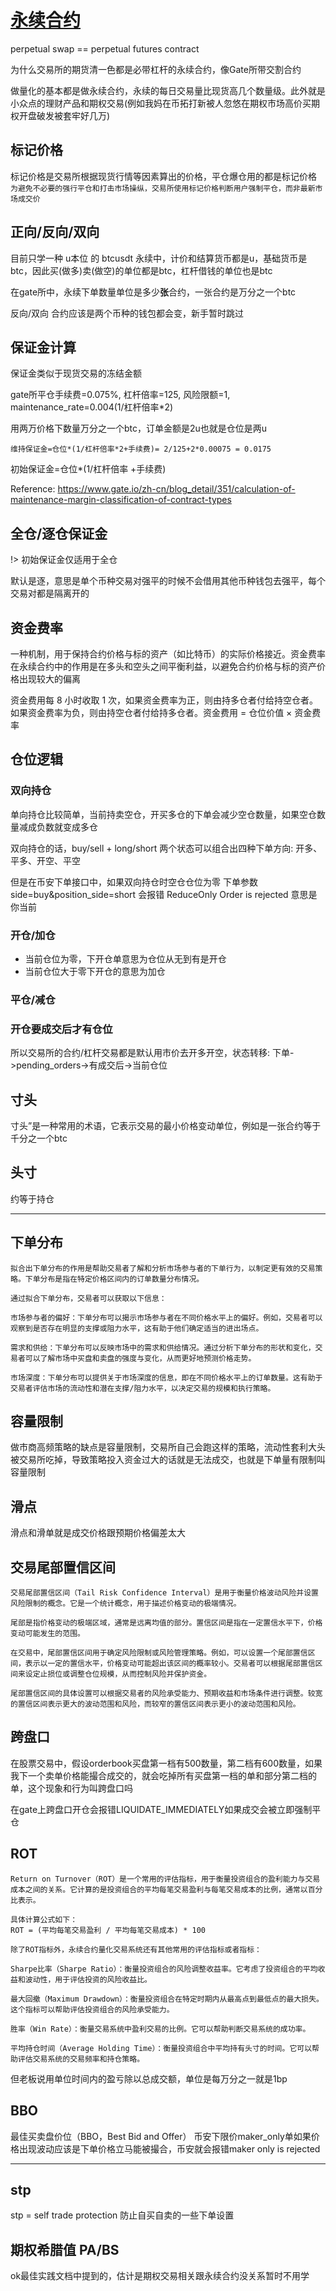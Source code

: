 # [永续合约](/2023/10/perpetual_futures_contract.md)

perpetual swap == perpetual futures contract

为什么交易所的期货清一色都是必带杠杆的永续合约，像Gate所带交割合约

做量化的基本都是做永续合约，永续的每日交易量比现货高几个数量级。此外就是小众点的理财产品和期权交易(例如我妈在币拓打新被人忽悠在期权市场高价买期权开盘破发被套牢好几万)

## 标记价格
标记价格是交易所根据现货行情等因素算出的价格，平仓爆仓用的都是标记价格 `为避免不必要的强行平仓和打击市场操纵，交易所使用标记价格判断用户强制平仓，而非最新市场成交价`

## 正向/反向/双向
目前只学一种 u本位 的 btcusdt 永续中，计价和结算货币都是u，基础货币是btc，因此买(做多)卖(做空)的单位都是btc，杠杆借钱的单位也是btc

在gate所中，永续下单数量单位是多少**张**合约，一张合约是万分之一个btc

反向/双向 合约应该是两个币种的钱包都会变，新手暂时跳过

## 保证金计算
保证金类似于现货交易的冻结金额

gate所平仓手续费=0.075%, 杠杆倍率=125, 风险限额=1, maintenance_rate=0.004(1/杠杆倍率*2)

用两万价格下数量万分之一个btc，订单金额是2u也就是仓位是两u

`维持保证金=仓位*(1/杠杆倍率*2+手续费)= 2/125+2*0.00075 = 0.0175`

初始保证金=仓位*(1/杠杆倍率  +手续费)

Reference: <https://www.gate.io/zh-cn/blog_detail/351/calculation-of-maintenance-margin-classification-of-contract-types>

## 全仓/逐仓保证金
!> 初始保证金仅适用于全仓

默认是逐，意思是单个币种交易对强平的时候不会借用其他币种钱包去强平，每个交易对都是隔离开的

## 资金费率
一种机制，用于保持合约价格与标的资产（如比特币）的实际价格接近。资金费率在永续合约中的作用是在多头和空头之间平衡利益，以避免合约价格与标的资产价格出现较大的偏离

资金费用每 8 小时收取 1 次，如果资金费率为正，则由持多仓者付给持空仓者。如果资金费率为负，则由持空仓者付给持多仓者。资金费用 = 仓位价值 × 资金费率

## 仓位逻辑

### 双向持仓
单向持仓比较简单，当前持卖空仓，开买多仓的下单会减少空仓数量，如果空仓数量减成负数就变成多仓

双向持仓的话，buy/sell + long/short 两个状态可以组合出四种下单方向: 开多、平多、开空、平空

但是在币安下单接口中，如果双向持仓时空仓仓位为零 下单参数 side=buy&position_side=short 会报错 ReduceOnly Order is rejected 意思是你当前

### 开仓/加仓
- 当前仓位为零，下开仓单意思为仓位从无到有是开仓
- 当前仓位大于零下开仓的意思为加仓

### 平仓/减仓

### 开仓要成交后才有仓位
所以交易所的合约/杠杆交易都是默认用市价去开多开空，状态转移: 下单->pending_orders->有成交后->当前仓位

## 寸头
寸头”是一种常用的术语，它表示交易的最小价格变动单位，例如是一张合约等于千分之一个btc

## 头寸
约等于持仓

---

## 下单分布
```
拟合出下单分布的作用是帮助交易者了解和分析市场参与者的下单行为，以制定更有效的交易策略。下单分布是指在特定价格区间内的订单数量分布情况。

通过拟合下单分布，交易者可以获取以下信息：

市场参与者的偏好：下单分布可以揭示市场参与者在不同价格水平上的偏好。例如，交易者可以观察到是否存在明显的支撑或阻力水平，这有助于他们确定适当的进出场点。

需求和供给：下单分布可以反映市场中的需求和供给情况。通过分析下单分布的形状和变化，交易者可以了解市场中买盘和卖盘的强度与变化，从而更好地预测价格走势。

市场深度：下单分布可以提供关于市场深度的信息，即在不同价格水平上的订单数量。这有助于交易者评估市场的流动性和潜在支撑/阻力水平，以决定交易的规模和执行策略。
```

## 容量限制
做市商高频策略的缺点是容量限制，交易所自己会跑这样的策略，流动性套利大头被交易所吃掉，导致策略投入资金过大的话就是无法成交，也就是下单量有限制叫容量限制

## 滑点
滑点和滑单就是成交价格跟预期价格偏差太大

## 交易尾部置信区间
```
交易尾部置信区间（Tail Risk Confidence Interval）是用于衡量价格波动风险并设置风险限制的概念。它是一个统计概念，用于描述价格变动的极端情况。

尾部是指价格变动的极端区域，通常是远离均值的部分。置信区间是指在一定置信水平下，价格变动可能发生的范围。

在交易中，尾部置信区间用于确定风险限制或风险管理策略。例如，可以设置一个尾部置信区间，表示以一定的置信水平，价格变动可能超出该区间的概率较小。交易者可以根据尾部置信区间来设定止损位或调整仓位规模，从而控制风险并保护资金。

尾部置信区间的具体设置可以根据交易者的风险承受能力、预期收益和市场条件进行调整。较宽的置信区间表示更大的波动范围和风险，而较窄的置信区间表示更小的波动范围和风险。
```

## 跨盘口
在股票交易中，假设orderbook买盘第一档有500数量，第二档有600数量，如果我下一个卖单价格能撮合成交的，就会吃掉所有买盘第一档的单和部分第二档的单，这个现象和行为叫跨盘口吗

在gate上跨盘口开仓会报错LIQUIDATE_IMMEDIATELY如果成交会被立即强制平仓

## ROT
```
Return on Turnover（ROT）是一个常用的评估指标，用于衡量投资组合的盈利能力与交易成本之间的关系。它计算的是投资组合的平均每笔交易盈利与每笔交易成本的比例，通常以百分比表示。

具体计算公式如下：
ROT = (平均每笔交易盈利 / 平均每笔交易成本) * 100

除了ROT指标外，永续合约量化交易系统还有其他常用的评估指标或者指标：

Sharpe比率（Sharpe Ratio）：衡量投资组合的风险调整收益率。它考虑了投资组合的平均收益和波动性，用于评估投资的风险收益比。

最大回撤（Maximum Drawdown）：衡量投资组合在特定时期内从最高点到最低点的最大损失。这个指标可以帮助评估投资组合的风险承受能力。

胜率（Win Rate）：衡量交易系统中盈利交易的比例。它可以帮助判断交易系统的成功率。

平均持仓时间（Average Holding Time）：衡量投资组合中平均持有头寸的时间。它可以帮助评估交易系统的交易频率和持仓策略。
```

但老板说用单位时间内的盈亏除以总成交额，单位是每万分之一就是1bp

## BBO
最佳买卖盘价位（BBO，Best Bid and Offer） 币安下限价maker_only单如果价格出现波动应该是下单价格立马能被撮合，币安就会报错maker only is rejected

---

## stp
stp = self trade protection 防止自买自卖的一些下单设置

## 期权希腊值 PA/BS
ok最佳实践文档中提到的，估计是期权交易相关跟永续合约没关系暂时不用学
